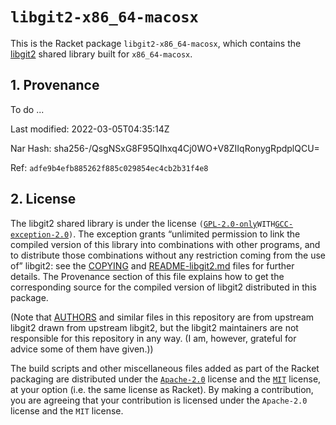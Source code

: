 # `libgit2-x86_64-macosx`

This is the Racket package `libgit2-x86_64-macosx`, which contains the
[libgit2](https://libgit2.org) shared library built for `x86_64-macosx`.

## 1. Provenance

To do ...

Last modified: 2022-03-05T04:35:14Z

Nar Hash: sha256-/QsgNSxG8F95QIhxq4Cj0WO+V8ZIIqRonygRpdplQCU=

Ref: `adfe9b4efb885262f885c029854ec4cb2b31f4e8`

## 2. License

The libgit2 shared library is under the license
`(`[`GPL-2.0-only`](https://spdx.org/licenses/GPL-2.0-only.html)` WITH
`[`GCC-exception-2.0`](https://spdx.org/licenses/GCC-exception-2.0.html)`)`.
The exception grants “unlimited permission to link the compiled version
of this library into combinations with other programs, and to distribute
those combinations without any restriction coming from the use of”
libgit2: see the [COPYING](./COPYING) and
[README-libgit2.md](./README-libgit2.md) files for further details. The
Provenance section of this file explains how to get the corresponding
source for the compiled version of libgit2 distributed in this package.

\(Note that [AUTHORS](./AUTHORS) and similar files in this repository
are from upstream libgit2 drawn from upstream libgit2, but the libgit2
maintainers are not responsible for this repository in any way. (I am,
however, grateful for advice some of them have given.))

The build scripts and other miscellaneous files added as part of the
Racket packaging are distributed under the
[`Apache-2.0`](https://spdx.org/licenses/Apache-2.0.html) license and
the [`MIT`](https://spdx.org/licenses/MIT.html) license, at your option
(i.e. the same license as Racket). By making a contribution, you are
agreeing that your contribution is licensed under the `Apache-2.0`
license and the `MIT` license.
